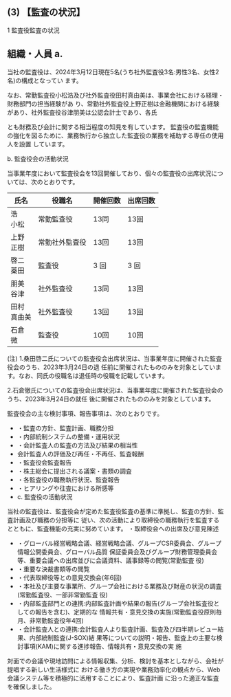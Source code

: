 ## (3) 【監査の状況】

1 監査役監査の状況

## 組織・人員 a.

当社の監査役は、2024年3月12日現在5名(うち社外監査役3名:男性3名、女性2名)の構成となってい ます。

なお、常勤監査役小松浩及び社外監査役田村真由美は、事業会社における経理・財務部門の担当経験があ り、常勤社外監査役上野正樹は金融機関における経験があり、社外監査役谷津朋美は公認会計士であり、各氏

とも財務及び会計に関する相当程度の知見を有しています。 監査役の監査機能の強化を図るために、業務執行から独立した監査役の業務を補助する専任の使用人を設置 しています。

b. 監査役会の活動状況

当事業年度において監査役会を13回開催しており、個々の監査役の出席状況については、次のとおりです。

| 氏名        | 役職名     | 開催回数 | 出席回数 |
|-----------|---------|------|------|
| 浩<br>小松   | 常勤監查役   | 13同  | 13回  |
| 上野<br>正樹  | 常勤社外監査役 | 13回  | 13回  |
| 啓二<br>薬田  | 監査役     | 3 回  | 3 回  |
| 朋美<br>谷津  | 社外監査役   | 13同  | 13回  |
| 田村<br>真曲美 | 社外監査役   | 13回  | 13回  |
| 石倉<br>微   | 監査役     | 10回  | 10回  |

(注) 1.桑田啓二氏についての監査役会出席状況は、当事業年度に開催された監査役会のうち、2023年3月24日の退 任前に開催されたもののみを対象としています。なお、同氏の役職名は退任時の役職を記載しています。

2.石倉徹氏についての監査役会出席状況は、当事業年度に開催された監査役会のうち、2023年3月24日の就任 後に開催されたもののみを対象としています。

監査役会の主な検討事項、報告事項は、次のとおりです。

- ・監査の方針、監査計画、職務分担
- ・内部統制システムの整備・運用状況
- ・会計監査人の監査の方法及び結果の相当性
- 会計監査人の評価及び再任・不再任、監査報酬
- ・監査役会監査報告
- ・株主総会に提出される議案・書類の調査
- ・各監査役の職務執行状況、監査報告
- ・ヒアリングや往査における所感等
- c. 監査役の活動状況

当社の監査役は、監査役会が定めた監査役監査の基準に準拠し、監査の方針、監査計画及び職務の分担等に 従い、次の活動により取締役の職務執行を監査するとともに、監査機能の充実に努めています。 ・取締役会への出席及び意見陳述

- ・グローバル経営戦略会議、経営戦略会議、グループCSR委員会、グループ情報公開委員会、グローバル品質 保証委員会及びグループ財務管理委員会等、重要会議への出席並びに会議資料、議事録等の閲覧(常勤監査 役)
- ・重要な決裁書類等の閲覧
- ・代表取締役等との意見交換会(年6回)
- ・本社及び主要な事業所、グループ会社における業務及び財産の状況の調査(常勤監査役、一部非常勤監査 役)
- ・内部監査部門との連携:内部監査計画や結果の報告(グループ会社監査役としての報告を含む)、定期的な 情報共有・意見交換の実施(常勤監査役原則毎月、非常勤監査役年4回)
- ・会計監査人との連携:会計監査人より監査計画、監査及び四半期レビュー結果、内部統制監査(J-SOX)結 果等についての説明・報告、監査上の主要な検討事項(KAM)に関する進捗報告、情報共有・意見交換の実 施

対面での会議や現地訪問による情報収集、分析、検討を基本としながら、会社が提唱する新しい生活様式に おける働き方の実現や業務効率化の観点から、Web会議システム等を積極的に活用することにより、監査計画 に沿った適正な監査を確保しました。